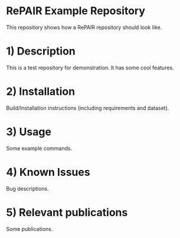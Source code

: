 # RePAIR Example Repository
This repository shows how a RePAIR repository should look like.

# 1) Description
This is a test repository for demonstration. It has some cool features.

# 2) Installation
Build/Installation instructions (including requirements and dataset).

# 3) Usage
Some example commands.

# 4) Known Issues
Bug descriptions.

# 5) Relevant publications
Some publications.

